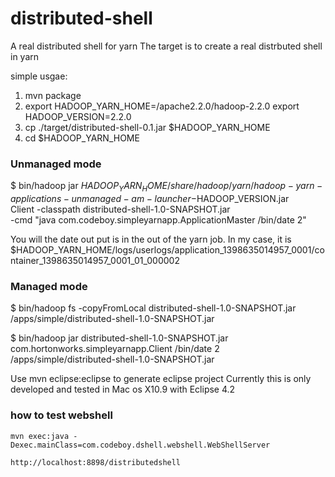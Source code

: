 distributed-shell
================

A real distributed shell for yarn 
The target is to create a real distrbuted shell in yarn

simple usgae:
1) mvn package
2) export HADOOP_YARN_HOME=/apache2.2.0/hadoop-2.2.0
  export HADOOP_VERSION=2.2.0
3) cp ./target/distributed-shell-0.1.jar $HADOOP_YARN_HOME
4) cd $HADOOP_YARN_HOME

### Unmanaged mode

$ bin/hadoop jar $HADOOP_YARN_HOME/share/hadoop/yarn/hadoop-yarn-applications-unmanaged-am-launcher-$HADOOP_VERSION.jar \
Client -classpath distributed-shell-1.0-SNAPSHOT.jar  \
-cmd "java com.codeboy.simpleyarnapp.ApplicationMaster /bin/date 2"

You will the date out put is in the out of the yarn job.
In my case, it is $HADOOP_YARN_HOME/logs/userlogs/application_1398635014957_0001/container_1398635014957_0001_01_000002

### Managed mode

$ bin/hadoop fs -copyFromLocal distributed-shell-1.0-SNAPSHOT.jar /apps/simple/distributed-shell-1.0-SNAPSHOT.jar

$ bin/hadoop jar distributed-shell-1.0-SNAPSHOT.jar com.hortonworks.simpleyarnapp.Client /bin/date 2 /apps/simple/distributed-shell-1.0-SNAPSHOT.jar


Use mvn eclipse:eclipse to generate eclipse project
Currently this is only developed and tested in Mac os X10.9 with Eclipse 4.2

### how to test webshell
`mvn exec:java -Dexec.mainClass=com.codeboy.dshell.webshell.WebShellServer`

`http://localhost:8898/distributedshell`
